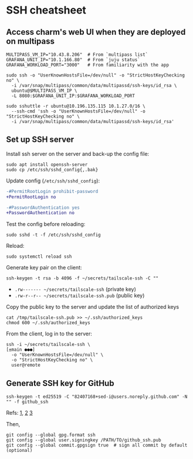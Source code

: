 # SSH cheatsheet

## Access charm's web UI when they are deployed on multipass
```shell
MULTIPASS_VM_IP="10.43.8.206"  # From `multipass list`
GRAFANA_UNIT_IP="10.1.166.80"  # From `juju status`
GRAFANA_WORKLOAD_PORT="3000"   # From familiarity with the app

sudo ssh -o "UserKnownHostsFile=/dev/null" -o "StrictHostKeyChecking no" \
  -i /var/snap/multipass/common/data/multipassd/ssh-keys/id_rsa \
  ubuntu@$MULTIPASS_VM_IP \
  -L 8080:$GRAFANA_UNIT_IP:$GRAFANA_WORKLOAD_PORT
```

```shell
sudo sshuttle -r ubuntu@10.196.135.115 10.1.27.0/16 \
  --ssh-cmd 'ssh -o "UserKnownHostsFile=/dev/null" -o "StrictHostKeyChecking no" \
  -i /var/snap/multipass/common/data/multipassd/ssh-keys/id_rsa'
```

## Set up SSH server
Install ssh server on the server and back-up the config file:
```
sudo apt install openssh-server
sudo cp /etc/ssh/sshd_config{,.bak}
```

Update config (`/etc/ssh/sshd_config`):
```diff
-#PermitRootLogin prohibit-password
+PermitRootLogin no

-#PasswordAuthentication yes
+PasswordAuthentication no
```

Test the config before reloading:
```
sudo sshd -t -f /etc/ssh/sshd_config
```

Reload:
```
sudo systemctl reload ssh
```

Generate key pair on the client:
```
ssh-keygen -t rsa -b 4096 -f ~/secrets/tailscale-ssh -C ""
```

- `.rw------- ~/secrets/tailscale-ssh` (private key)
- `.rw-r--r-- ~/secrets/tailscale-ssh.pub` (public key)

Copy the public key to the server and update the list of authorized keys
```
cat /tmp/tailscale-ssh.pub >> ~/.ssh/authorized_keys
chmod 600 ~/.ssh/authorized_keys
```

From the client, log in to the server:
```
ssh -i ~/secrets/tailscale-ssh \                                                                                                                                                                   [±main ●●●]
  -o "UserKnownHostsFile=/dev/null" \
  -o "StrictHostKeyChecking no" \
  user@remote
```

## Generate SSH key for GitHub
```shell
ssh-keygen -t ed25519 -C "82407168+sed-i@users.noreply.github.com" -N "" -f github_ssh
```

Refs:
[1](https://docs.github.com/en/authentication/connecting-to-github-with-ssh/generating-a-new-ssh-key-and-adding-it-to-the-ssh-agent),
[2](https://github.com/settings/keys)
[3](https://docs.github.com/en/authentication/managing-commit-signature-verification/telling-git-about-your-signing-key)

Then,
```shell
git config --global gpg.format ssh
git config --global user.signingkey /PATH/TO/github_ssh.pub
git config --global commit.gpgsign true  # sign all commit by default (optional)
```
